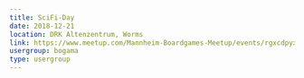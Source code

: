 ```yaml
---
title: SciFi-Day
date: 2018-12-21
location: DRK Altenzentrum, Worms
link: https://www.meetup.com/Mannheim-Boardgames-Meetup/events/rgxcdpyxqbcc/
usergroup: bogama
type: usergroup
---
```

